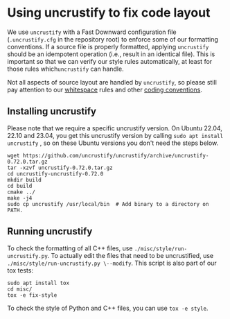 # Using uncrustify to fix code layout

We use `uncrustify`
with a Fast Downward configuration file (`.uncrustify.cfg` in the repository
root) to enforce some of our formatting conventions.  If a source file is
properly formatted, applying `uncrustify` should be an idempotent operation
(i.e., result in an identical file).  This is important so that we can verify
our style rules automatically, at least for those rules which`uncrustify`
can handle.

Not all aspects of source layout are handled by `uncrustify`, so please still
pay attention to our [whitespace](whitespace.md) rules and other [coding
conventions](coding-conventions.md).

## Installing uncrustify

Please note that we require a specific uncrustify version. On Ubuntu 22.04,
22.10 and 23.04, you get this uncrustify version by calling `sudo apt install
uncrustify` , so on these Ubuntu versions you don't need the steps below.

```
wget https://github.com/uncrustify/uncrustify/archive/uncrustify-0.72.0.tar.gz
tar -xzvf uncrustify-0.72.0.tar.gz
cd uncrustify-uncrustify-0.72.0
mkdir build
cd build
cmake ../
make -j4
sudo cp uncrustify /usr/local/bin  # Add binary to a directory on PATH.
```

## Running uncrustify

To check the formatting of all C++ files, use
`./misc/style/run-uncrustify.py`. To actually edit the files that need
to be uncrustified, use `./misc/style/run-uncrustify.py \--modify`.
This script is also part of our tox tests:

```
sudo apt install tox
cd misc/
tox -e fix-style
```

To check the style of Python and C++ files, you can use `tox -e style`.

